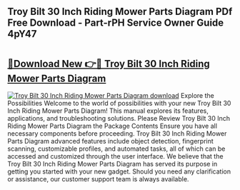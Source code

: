 ## Troy Bilt 30 Inch Riding Mower Parts Diagram PDf Free Download - Part-rPH Service Owner Guide 4pY47

# <h2><a href="http://dfuru2y.blite.top/?on=Troy+Bilt+30+Inch+Riding+Mower+Parts+Diagram">🔗Download New 👉🔴 Troy Bilt 30 Inch Riding Mower Parts Diagram</a></h2>

[![Troy Bilt 30 Inch Riding Mower Parts Diagram download](https://i.imgur.com/lujVjoI.png)](http://dfuru2y.blite.top/?on=Troy+Bilt+30+Inch+Riding+Mower+Parts+Diagram)
Explore the Possibilities Welcome to the world of possibilities with your new Troy Bilt 30 Inch Riding Mower Parts Diagram! This manual explores its features, applications, and troubleshooting solutions. Please Review Troy Bilt 30 Inch Riding Mower Parts Diagram the Package Contents Ensure you have all necessary components before proceeding. Troy Bilt 30 Inch Riding Mower Parts Diagram advanced features include object detection, fingerprint scanning, customizable profiles, and automated tasks, all of which can be accessed and customized through the user interface. We believe that the Troy Bilt 30 Inch Riding Mower Parts Diagram has served its purpose in getting you started with your new gadget. Should you need any clarification or assistance, our customer support team is always available.

